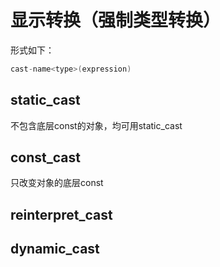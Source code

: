# 显示转换（强制类型转换）
形式如下：
```cpp
cast-name<type>(expression)
```
## static_cast
不包含底层const的对象，均可用static_cast
## const_cast
只改变对象的底层const
## reinterpret_cast
## dynamic_cast